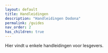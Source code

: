 ```yaml
---
layout: default
title: Handleidingen
description: "Handleidingen Dodona"
permalink: /guides
nav_order: 2
has_children: true
---
```


Hier vindt u enkele handleidingen voor lesgevers.
